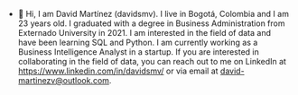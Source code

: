 - 👋 Hi, I am David Martínez (davidsmv). I live in Bogotá, Colombia and I am 23 years old. I graduated with a degree in Business Administration from Externado University in 2021. I am interested in the field of data and have been learning SQL and Python. I am currently working as a Business Intelligence Analyst in a startup. If you are interested in collaborating in the field of data, you can reach out to me on LinkedIn at https://www.linkedin.com/in/davidsmv/ or via email at david-martinezv@outlook.com.

<!---
davidsmv/davidsmv is a ✨ special ✨ repository because its `README.md` (this file) appears on your GitHub profile.
You can click the Preview link to take a look at your changes.
--->
